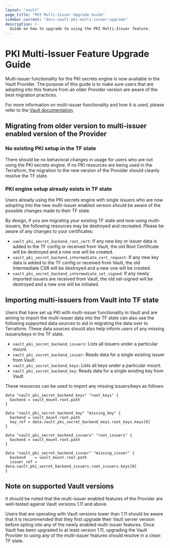 ```yaml
---
layout: "vault"
page_title: "PKI Multi-Issuer Upgrade Guide"
sidebar_current: "docs-vault-pki-multi-issuer-upgrade"
description: |-
  Guide on how to upgrade to using the PKI Multi-Issuer feature.
---
```


# PKI Multi-Issuer Feature Upgrade Guide

Multi-issuer functionality for the PKI secrets engine is now available in 
the Vault Provider. The purpose of this guide is to make sure users that are 
adopting into this feature from an older Provider version are aware of the 
best migration practices.

For more information on multi-issuer functionality and how it is used,
please refer to the [Vault documentation](https://developer.hashicorp.com/vault/api-docs/secret/pki#notice-about-new-multi-issuer-functionality).

## Migrating from older version to multi-issuer enabled version of the Provider

### No existing PKI setup in the TF state 
There should be no behavioral changes in usage for users who are not using the PKI secrets engine.
If no PKI resources are being used in the Terraform, the migration to the new version of the Provider
should cleanly resolve the TF state.

### PKI engine setup already exists in TF state
Users already using the PKI secrets engine with single issuers who are now adopting into the
new multi-issuer enabled version should be aware of the possible changes made to their TF state.

By design, if you are migrating your existing TF state and now using multi-issuers,
the following resources may be destroyed and recreated. Please be aware of any changes
to your certificates:

- `vault_pki_secret_backend_root_cert`: If any new key or issuer data is added to the TF
  config or received from Vault, the old Root Certificate will be destroyed and a
  new one will be created.
- `vault_pki_secret_backend_intermediate_cert_request`: If any new key data is added to the TF
  config or received from Vault, the old Intermediate CSR will be destroyed and a
  new one will be created.
- `vault_pki_secret_backend_intermediate_set_signed`: If any newly imported issuers are
  received from Vault, the old set-signed will be destroyed and a new one will be initiated.

## Importing multi-issuers from Vault into TF state

Users that have set up PKI with multi-issuer functionality in Vault and are aiming to
import the multi-issuer data into the TF state can also use the following supported 
data sources to aid in migrating the data over to Terraform. These data sources should
also help inform users of any missing issuers/keys in the TF state.

- `vault_pki_secret_backend_issuers`: Lists all issuers under a particular mount.
- `vault_pki_secret_backend_issuer`: Reads data for a single existing issuer from Vault.
- `vault_pki_secret_backend_keys`: Lists all keys under a particular mount.
- `vault_pki_secret_backend_key`: Reads data for a single existing key from Vault.

These resources can be used to import any missing issuers/keys as follows:
```
data "vault_pki_secret_backend_keys" "root_keys" {
  backend = vault_mount.root.path
}

data "vault_pki_secret_backend_key" "missing_key" {
  backend = vault_mount.root.path
  key_ref = data.vault_pki_secret_backend_keys.root_keys.keys[0]
}

data "vault_pki_secret_backend_issuers" "root_issuers" {
  backend = vault_mount.root.path
}

data "vault_pki_secret_backend_issuer" "missing_issuer" {
  backend    = vault_mount.root.path
  issuer_ref = data.vault_pki_secret_backend_issuers.root_issuers.keys[0]
}
```

## Note on supported Vault versions
It should be noted that the multi-issuer enabled features of the Provider are well-tested
against Vault versions 1.11 and above. 

Users that are operating with Vault versions lower than 1.11 should be aware that it is 
recommended that they first upgrade their Vault server version before opting into any of the
newly enabled multi-issuer features. Once Vault has been upgraded to at least version 1.11,
upgrading the Vault Provider to using any of the multi-issuer features should resolve in a
clean TF state.
